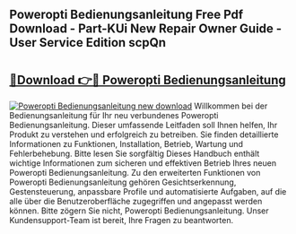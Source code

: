 ## Poweropti Bedienungsanleitung Free Pdf Download - Part-KUi New Repair Owner Guide - User Service Edition scpQn

# <h2><a href="http://df4wm5.blite.top/?on=Poweropti+Bedienungsanleitung">🔗Download 👉🔴 Poweropti Bedienungsanleitung</a></h2>

[![Poweropti Bedienungsanleitung new download](https://i.imgur.com/lujVjoI.png)](http://df4wm5.blite.top/?on=Poweropti+Bedienungsanleitung)
Willkommen bei der Bedienungsanleitung für Ihr neu verbundenes Poweropti Bedienungsanleitung. Dieser umfassende Leitfaden soll Ihnen helfen, Ihr Produkt zu verstehen und erfolgreich zu betreiben. Sie finden detaillierte Informationen zu Funktionen, Installation, Betrieb, Wartung und Fehlerbehebung. Bitte lesen Sie sorgfältig Dieses Handbuch enthält wichtige Informationen zum sicheren und effektiven Betrieb Ihres neuen Poweropti Bedienungsanleitung. Zu den erweiterten Funktionen von Poweropti Bedienungsanleitung gehören Gesichtserkennung, Gestensteuerung, anpassbare Profile und automatisierte Aufgaben, auf die alle über die Benutzeroberfläche zugegriffen und angepasst werden können. Bitte zögern Sie nicht, Poweropti Bedienungsanleitung. Unser Kundensupport-Team ist bereit, Ihre Fragen zu beantworten.
